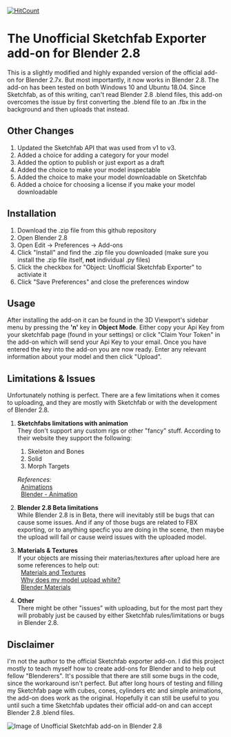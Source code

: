 [![HitCount](http://hits.dwyl.io/thenewcoder/unofficial-sketchfab-exporter.svg)](http://hits.dwyl.io/thenewcoder/unofficial-sketchfab-exporter)

# The Unofficial Sketchfab Exporter add-on for Blender 2.8

This is a slightly modified and highly expanded version of the official add-on for Blender 2.7x. But most importantly, it now works in Blender 2.8. The add-on has been tested on both Windows 10 and Ubuntu 18.04. Since Sketchfab, as of this writing, can't read  Blender 2.8 .blend files, this add-on overcomes the issue by first converting the .blend file to an .fbx in the background and then uploads that instead. 

## Other Changes

1. Updated the Sketchfab API that was used from v1 to v3.
2. Added a choice for adding a category for your model
3. Added the option to publish or just export as a draft
4. Added the choice to make your model inspectable
5. Added the choice to make your model downloadable on Sketchfab
6. Added a choice for choosing a license if you make your model downloadable

## Installation

1. Download the .zip file from this github repository
2. Open Blender 2.8
3. Open Edit -> Preferences -> Add-ons
4. Click "Install" and find the .zip file you downloaded (make sure you install the .zip file itself, **not** individual .py files)
5. Click the checkbox for "Object: Unofficial Sketchfab Exporter" to activiate it
6. Click "Save Preferences" and close the preferences window

## Usage

After installing the add-on it can be found in the 3D Viewport's sidebar menu by pressing the **'n'** key in **Object Mode**. Either copy your Api Key from your sketchfab page (found in your settings) or click "Claim Your Token" in the add-on which will send your Api Key to your email. Once you have entered the key into the add-on you are now ready. Enter any relevant information about your model and then click "Upload".

## Limitations & Issues

Unfortunately nothing is perfect. There are a few limitations when it comes to uploading, and they are mostly with Sketchfab or with the development of Blender 2.8.

1. **Sketchfabs limitations with animation** <br />
   They don't support any custom rigs or other "fancy" stuff. According to their website they support the following:
    1. Skeleton and Bones
    2. Solid
    3. Morph Targets

    *References:* <br />
      &nbsp;&nbsp;[Animations](https://help.sketchfab.com/hc/en-us/articles/203058018-Animations) <br />
      &nbsp;&nbsp;[Blender - Animation](https://help.sketchfab.com/hc/en-us/articles/206223646)
    
2. **Blender 2.8 Beta limitations** <br />
   While Blender 2.8 is in Beta, there will inevitably still be bugs that can cause some issues. And if any of those bugs are        related to FBX exporting, or to anything specfic you are doing in the scene, then maybe the upload will fail or cause weird issues with the uploaded model.

3. **Materials & Textures** <br />
   If your objects are missing their materias/textures after upload here are some references to help out: <br />
   &nbsp;&nbsp;[Materials and Textures](https://help.sketchfab.com/hc/en-us/articles/202600873-Materials-and-Textures) <br />
   &nbsp;&nbsp;[Why does my model upload white?](https://help.sketchfab.com/hc/en-us/articles/360000538863-Why-does-my-model-upload-white-) <br />
   &nbsp;&nbsp;[Blender Materials](https://help.sketchfab.com/hc/en-us/articles/209143886-Blender-Materials)

4. **Other** <br />
   There might be other "issues" with uploading, but for the most part they will probably just be caused by either Sketchfab rules/limitations or bugs in Blender 2.8.

## Disclaimer

I'm not the author to the official Sketchfab exporter add-on. I did this project mostly to teach myself how to create add-ons for Blender and to help out fellow "Blenderers". It's possible that there are still some bugs in the code, since the workaround isn't perfect. But after long hours of testing and filling my Sketchfab page with cubes, cones, cylinders etc and simple animations, the add-on does work as the original. Hopefully it can still be useful to you until such a time Sketchfab updates their official add-on and can accept Blender 2.8 .blend files.

![Image of Unofficial Sketchfab add-on in Blender 2.8](https://s3.amazonaws.com/cgcookie-rails/uploads%2F1556209674014-sketchfab+addon.png)
